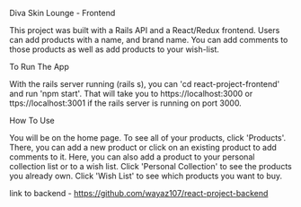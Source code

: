 Diva Skin Lounge - Frontend

This project was built with a Rails API and a React/Redux frontend. Users can add products with a name, and brand name. You can add comments to those products as well as add products to your wish-list.

To Run The App

With the rails server running (rails s), you can 'cd react-project-frontend' and run 'npm start'. That will take you to https://localhost:3000 or ttps://localhost:3001 if the rails server is running on port 3000.

How To Use

You will be on the home page.
To see all of your products, click 'Products'. There, you can add a new product or click on an existing product to add comments to it. Here, you can also add a product to your personal collection list or to a wish list.
Click 'Personal Collection' to see the products you already own.
Click 'Wish List' to see which products you want to buy.

link to backend - https://github.com/wayaz107/react-project-backend